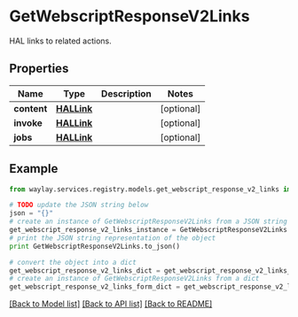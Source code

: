 # GetWebscriptResponseV2Links

HAL links to related actions.

## Properties

Name | Type | Description | Notes
------------ | ------------- | ------------- | -------------
**content** | [**HALLink**](HALLink.md) |  | [optional] 
**invoke** | [**HALLink**](HALLink.md) |  | [optional] 
**jobs** | [**HALLink**](HALLink.md) |  | [optional] 

## Example

```python
from waylay.services.registry.models.get_webscript_response_v2_links import GetWebscriptResponseV2Links

# TODO update the JSON string below
json = "{}"
# create an instance of GetWebscriptResponseV2Links from a JSON string
get_webscript_response_v2_links_instance = GetWebscriptResponseV2Links.from_json(json)
# print the JSON string representation of the object
print GetWebscriptResponseV2Links.to_json()

# convert the object into a dict
get_webscript_response_v2_links_dict = get_webscript_response_v2_links_instance.to_dict()
# create an instance of GetWebscriptResponseV2Links from a dict
get_webscript_response_v2_links_form_dict = get_webscript_response_v2_links.from_dict(get_webscript_response_v2_links_dict)
```
[[Back to Model list]](../README.md#documentation-for-models) [[Back to API list]](../README.md#documentation-for-api-endpoints) [[Back to README]](../README.md)


